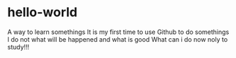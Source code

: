 # hello-world
A way to learn somethings
It is my first time to use Github to do somethings
I do not what will be happened and what is good
What can i do now noly to study!!!
